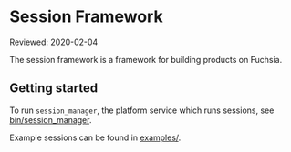 # Session Framework

Reviewed: 2020-02-04

The session framework is a framework for building products on Fuchsia.  <!-- More detail about sessions and their role is available [here](/docs/concepts/session/index.md). -->

## Getting started

To run `session_manager`, the platform service which runs sessions, see [bin/session_manager](/src/session/bin/session_manager/introduction.md).

Example sessions can be found in [examples/](/src/session/examples).
